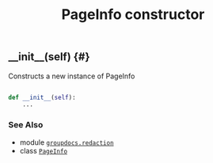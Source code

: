 ﻿---
title: PageInfo constructor
second_title: GroupDocs.Redaction for Python via .NET API References
description: 
type: docs
weight: 10
url: /groupdocs.redaction/pageinfo/__init__/
is_root: false
---

## \_\_init\_\_(self) {#}

Constructs a new instance of PageInfo



```python

def __init__(self):
    ...
```





### See Also
* module [`groupdocs.redaction`](../../)
* class [`PageInfo`](/redaction/python-net/groupdocs.redaction/pageinfo)
